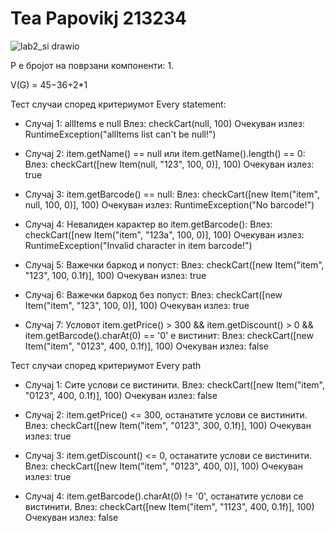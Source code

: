 # Tea Papovikj 213234
![lab2_si drawio](https://github.com/teapapovic/-SI_2024_lab2_213234/assets/167000546/592dd0d9-d137-4dd0-8c30-6c0265cb1af5)



P е бројот на поврзани компоненти: 1.

V(G) = 45−36+2*1

Тест случаи според критериумот Every statement:
- Случај 1: allItems е null
  Влез: checkCart(null, 100)
  Очекуван излез: RuntimeException("allItems list can't be null!")

- Случај 2: item.getName() == null или item.getName().length() == 0:
  Влез: checkCart([new Item(null, "123", 100, 0)], 100)
  Очекуван излез: true

- Случај 3: item.getBarcode() == null:
  Влез: checkCart([new Item("item", null, 100, 0)], 100)
  Очекуван излез: RuntimeException("No barcode!")

- Случај 4: Невалиден карактер во item.getBarcode():
  Влез: checkCart([new Item("item", "123a", 100, 0)], 100)
  Очекуван излез: RuntimeException("Invalid character in item barcode!")

- Случај 5: Важечки баркод и попуст:
  Влез: checkCart([new Item("item", "123", 100, 0.1f)], 100)
  Очекуван излез: true

- Случај 6: Важечки баркод без попуст:
  Влез: checkCart([new Item("item", "123", 100, 0)], 100)
  Очекуван излез: true

- Случај 7: Условот item.getPrice() > 300 && item.getDiscount() > 0 && item.getBarcode().charAt(0) == '0' е вистинит:
  Влез: checkCart([new Item("item", "0123", 400, 0.1f)], 100)
  Очекуван излез: false

  
Тест случаи според критериумот Every path

- Случај 1: Сите услови се вистинити.
  Влез: checkCart([new Item("item", "0123", 400, 0.1f)], 100)
  Очекуван излез: false

- Случај 2: item.getPrice() <= 300, останатите услови се вистинити.
  Влез: checkCart([new Item("item", "0123", 300, 0.1f)], 100)
  Очекуван излез: true

- Случај 3: item.getDiscount() <= 0, останатите услови се вистинити.
  Влез: checkCart([new Item("item", "0123", 400, 0)], 100)
  Очекуван излез: true

- Случај 4: item.getBarcode().charAt(0) != '0', останатите услови се вистинити.
  Влез: checkCart([new Item("item", "1123", 400, 0.1f)], 100)
  Очекуван излез: false
